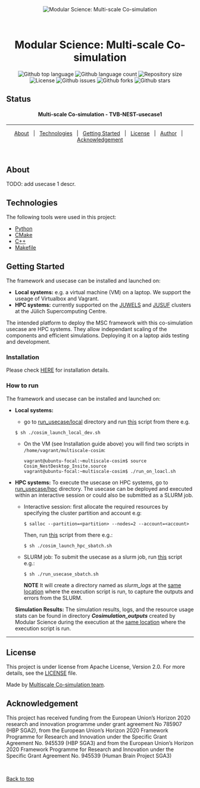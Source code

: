 <div align="center" id="top"> 
  <img src="../../../misc/logo.jpg" alt="Modular Science: Multi-scale Co-simulation" />

  &#xa0;

  <!-- <a href="git@github.com:multiscale-cosim/TVB-NEST-usecase1.git">Demo</a> -->
</div>

<h1 align="center">Modular Science: Multi-scale Co-simulation</h1>

<p align="center">
  <img alt="Github top language" src="https://img.shields.io/github/languages/top/multiscale-cosim/TVB-NEST-usecase1?color=56BEB8" />

  <img alt="Github language count" src="https://img.shields.io/github/languages/count/multiscale-cosim/TVB-NEST-usecase1?color=56BEB8" />

  <img alt="Repository size" src="https://img.shields.io/github/repo-size/multiscale-cosim/TVB-NEST-usecase1?color=56BEB8" />

  <img alt="License" src="https://img.shields.io/github/license/multiscale-cosim/TVB-NEST-usecase1?color=56BEB8" />

  <img alt="Github issues" src="https://img.shields.io/github/issues/multiscale-cosim/TVB-NEST-usecase1?color=56BEB8" />

  <img alt="Github forks" src="https://img.shields.io/github/forks/multiscale-cosim/TVB-NEST-usecase1?color=56BEB8" />

  <img alt="Github stars" src="https://img.shields.io/github/stars/multiscale-cosim/TVB-NEST-usecase1?color=56BEB8" />
</p>

## Status

<h4 align="center"> 
	Multi-scale Co-simulation - TVB-NEST-usecase1
</h4> 

<hr>

<p align="center">
  <a href="#dart-about">About</a> &#xa0; | &#xa0; 
  <a href="#rocket-technologies">Technologies</a> &#xa0; | &#xa0;
  <a href="#checkered_flag-starting">Getting Started</a> &#xa0; | &#xa0;
  <a href="#memo-license">License</a> &#xa0; | &#xa0;
  <a href="https://github.com/multiscale-cosim" target="_blank">Author</a> &#xa0; | &#xa0;
  <a href="https://github.com/multiscale-cosim" target="_blank">Acknowledgement</a>
</p>

<br>

## About ##

TODO: add usecase 1 descr.

## Technologies ##

The following tools were used in this project:

- [Python](https://www.python.org/)
- [CMake](https://cmake.org/)
- [C++](https://isocpp.org/)
- [Makefile](https://www.gnu.org/software/make/manual/make.html)

## Getting Started ##

The framework and usecase can be installed and launched on:
- **Local systems:** e.g. a virtual machine (VM) on a laptop. We support the useage of Virtualbox and Vagrant.
- **HPC systems:** currently supported on the [JUWELS](https://apps.fz-juelich.de/jsc/hps/juwels/index.html) and [JUSUF](https://apps.fz-juelich.de/jsc/hps/jusuf/index.html) clusters at the Jülich Supercomputing Centre.

The intended platform to deploy the MSC framework with this co-simulation usecase are HPC systems.
They allow independant scaling of the components and efficient simulations. Deploying it on a laptop aids testing and development.

### Installation ###

Please check [HERE](https://github.com/multiscale-cosim/Cosim_NestDesktop_Insite/blob/main/INSTALL.md) for installation details.


### How to run ###
 
 The framework and usecase can be installed and launched on:
- **Local systems:**
  - go to [run_usecase/local](https://github.com/multiscale-cosim/TVB-NEST-usecase1/tree/hpc/run_usecase/local) directory and run [this](https://github.com/multiscale-cosim/TVB-NEST-usecase1/blob/hpc/run_usecase/local/cosim_launch_local_dev.sh) script from there e.g.

  ```
  $ sh ./cosim_launch_local_dev.sh
  ```
  - On the VM (see Installation guide above) you will find two scripts in `/home/vagrant/multiscale-cosim`:
    ```
    vagrant@ubuntu-focal:~multiscale-cosim$ source Cosim_NestDesktop_Insite.source
    vagrant@ubuntu-focal:~multiscale-cosim$ ./run_on_loacl.sh
    ```
- **HPC systems:** To execute the usecase on HPC systems, go to [run_usecase/hpc](https://github.com/multiscale-cosim/TVB-NEST-usecase1/tree/hpc/run_usecase/hpc) directory. The usecase can be deployed and executed within an interactive session or could also be submitted as a SLURM job. 

  - Interactive session: first allocate the required resources by specifying the cluster partition and account e.g:
    ```
    $ salloc --partition=<partition> --nodes=2 --account=<account>
    ```
    Then, run [this](https://github.com/multiscale-cosim/TVB-NEST-usecase1/blob/hpc/run_usecase/hpc/cosim_launch_hpc_sbatch.sh) script from there e.g.:

    ```
    $ sh ./cosim_launch_hpc_sbatch.sh
    ```

  - SLURM job: To submit the usecase as a slurm job, run [this](https://github.com/multiscale-cosim/TVB-NEST-usecase1/blob/hpc/run_usecase/hpc/run_usecase_sbatch.sh) script e.g.:

    ```
    $ sh ./run_usecase_sbatch.sh
    ```

    **NOTE** It will create a directory named as _slurm_logs_ at the [same location](https://github.com/multiscale-cosim/TVB-NEST-usecase1/tree/hpc/run_usecase/hpc) where the execution script is run, to capture the outputs and errors from the SLURM.

  **Simulation Results:** The simulation results, logs, and the resource usage stats can be found in directory ***Cosimulation_outputs*** created by Modular Science during the execution at the [same location](https://github.com/multiscale-cosim/TVB-NEST-usecase1/tree/hpc/run_usecase/hpc) where the execution script is run.
-- --

## License ##

This project is under license from Apache License, Version 2.0. For more details, see the [LICENSE](LICENSE) file.


Made by <a href="https://github.com/multiscale-cosim" target="_blank">Multiscale Co-simulation team</a>.

## Acknowledgement ##

This project has received funding from the European Union’s Horizon 2020 research and innovation
programme under grant agreement No 785907 (HBP SGA2), from the European Union’s Horizon
2020 Framework Programme for Research and Innovation under the Specific Grant Agreement No.
945539 (HBP SGA3) and from the European Union’s Horizon 2020 Framework Programme for
Research and Innovation under the Specific Grant Agreement No. 945539 (Human Brain Project
SGA3)


&#xa0;

<a href="#top">Back to top</a>
